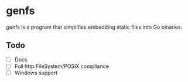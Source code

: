 # genfs

genfs is a program that simplifies embedding static files into Go binaries.

## Todo

* [ ] Docs
* [ ] Full http.FileSystem/POSIX compliance
* [ ] Windows support
